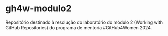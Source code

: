 # gh4w-modulo2
Repositório destinado à resolução do laboratório do módulo 2 (Working with GitHub Repositories) do programa de mentoria #GitHub4Women 2024.
